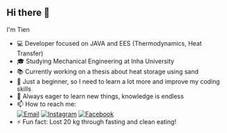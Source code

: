 ## Hi there 👋

I'm Tien

- 💻 Developer focused on JAVA and EES (Thermodynamics, Heat Transfer)
- 🎓 Studying Mechanical Engineering at Inha University
- 📚 Currently working on a thesis about heat storage using sand
- 🌱 Just a beginner, so I need to learn a lot more and improve my coding skills
- 🤔 Always eager to learn new things, knowledge is endless
- 📫 How to reach me:  
  [![Email](https://img.icons8.com/?size=100&id=110236&format=png&color=000000)](mailto:trandangtien10b1@gmail.com)
  [![Instagram](https://img.icons8.com/?size=100&id=TSZw5VixabhS&format=png&color=000000)](https://www.instagram.com/go_wooyoung99)
  [![Facebook](https://img.icons8.com/?size=100&id=118562&format=png&color=000000)](https://www.facebook.com/tien.trandang.71)
- ⚡ Fun fact: Lost 20 kg through fasting and clean eating!
